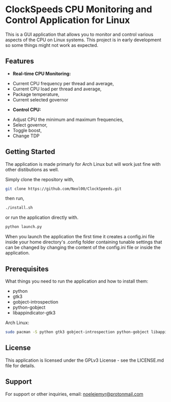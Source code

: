 # ClockSpeeds CPU Monitoring and Control Application for Linux

This is a GUI application that allows you to monitor and control various aspects of the CPU on Linux systems.
This project is in early development so some things might not work as expected.

## Features

- **Real-time CPU Monitoring:** 
* Current CPU frequency per thread and average,
* Current CPU load per thread and average,
* Package temperature,
* Current selected governor
- **Control CPU:** 
* Adjust CPU the minimum and maximum frequencies,
* Select governor,
* Toggle boost,
* Change TDP

## Getting Started

The application is made primarly for Arch Linux but will work just fine with other distibutions as well. 

Simply clone the repository with,

```sh
git clone https://github.com/Neol00/ClockSpeeds.git
```

then run,

```sh
./install.sh
```

or run the application directly with.

```sh
python launch.py
```

When you launch the application the first time it creates a config.ini file inside your home directory's .config folder containing tunable settings 
that can be changed by changing the content of the config.ini file or inside the application.

## Prerequisites

What things you need to run the application and how to install them:

* python
* gtk3
* gobject-introspection
* python-gobject
* libappindicator-gtk3

Arch Linux:

```sh
sudo pacman -S python gtk3 gobject-introspection python-gobject libappindicator-gtk3
```

## License

This application is licensed under the GPLv3 License - see the LICENSE.md file for details.

## Support

For support or other inquiries, email: noelejemyr@protonmail.com